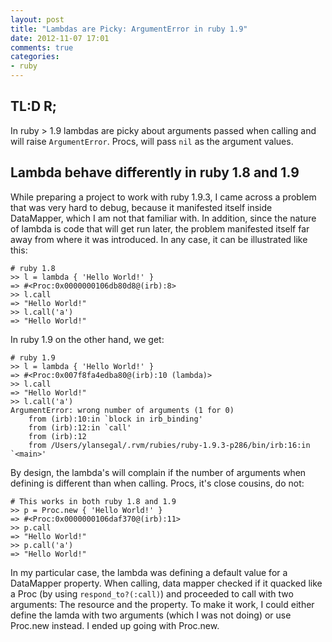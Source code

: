 ```yaml
---
layout: post
title: "Lambdas are Picky: ArgumentError in ruby 1.9"
date: 2012-11-07 17:01
comments: true
categories:
- ruby
---
```


## TL:D R;

In ruby > 1.9 lambdas are picky about arguments passed when calling and will raise ```ArgumentError```. Procs, will
pass ```nil``` as the argument values.

<!-- more -->

## Lambda behave differently in ruby 1.8 and 1.9

 While preparing a project to work with ruby 1.9.3, I came across a problem that was very hard to debug, because it
 manifested itself inside DataMapper, which I am not that familiar with. In addition, since the nature of lambda is
 code that will get run later, the problem manifested itself far away from where it was introduced. In any case, it can
 be illustrated like this:

```
# ruby 1.8
>> l = lambda { 'Hello World!' }
=> #<Proc:0x0000000106db80d8@(irb):8>
>> l.call
=> "Hello World!"
>> l.call('a')
=> "Hello World!"
```

In ruby 1.9 on the other hand, we get:

```
# ruby 1.9
>> l = lambda { 'Hello World!' }
=> #<Proc:0x007f8fa4edba80@(irb):10 (lambda)>
>> l.call
=> "Hello World!"
>> l.call('a')
ArgumentError: wrong number of arguments (1 for 0)
	from (irb):10:in `block in irb_binding'
	from (irb):12:in `call'
	from (irb):12
	from /Users/ylansegal/.rvm/rubies/ruby-1.9.3-p286/bin/irb:16:in `<main>'
```
By design, the lambda's will complain if the number of arguments when defining is different than when calling. Procs,
it's close cousins, do not:

```
# This works in both ruby 1.8 and 1.9
>> p = Proc.new { 'Hello World!' }
=> #<Proc:0x0000000106daf370@(irb):11>
>> p.call
=> "Hello World!"
>> p.call('a')
=> "Hello World!"
```

In my particular case, the lambda was defining a default value for a DataMapper property. When calling, data mapper
checked if it quacked like a Proc (by using ```respond_to?(:call)```) and proceeded to call with two arguments: The
resource and the property. To make it work, I could either define the lamda with two arguments (which I was not doing) or
use Proc.new instead. I ended up going with Proc.new.
